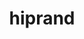 ---
title: "hiprand"
layout: cache
categories: [package, develop]
meta: {"versions": ["6.1.2", "6.2.1", "6.2.4"], "compilers": ["gcc@=11.4.0", "gcc@=13.2.0"], "oss": ["ubuntu22.04", "ubuntu24.04"], "platforms": ["linux"], "targets": ["x86_64_v3"], "stacks": ["e4s", "e4s-rocm-external", "ml-linux-x86_64-rocm", "root"], "num_specs": 30, "num_specs_by_stack": {"root": 30, "e4s-rocm-external": 5, "e4s": 9, "ml-linux-x86_64-rocm": 16}}
spec_details: [{"hash": "7c2pooochu5z2rcohlxmkes2n7ot7e7a", "compiler": "gcc@=11.4.0", "versions": ["6.2.1"], "os": "ubuntu22.04", "platform": "linux", "target": "x86_64_v3", "variants": ["amdgpu_target=auto", "~asan", "build_system=cmake", "build_type=Release", "~cuda", "generator=make", "~ipo", "+rocm"], "stacks": ["root", "e4s-rocm-external"], "size": "-", "tarball": "https://binaries.spack.io/develop/build_cache/linux-ubuntu22.04-x86_64_v3/gcc-11.4.0/hiprand-6.2.1/linux-ubuntu22.04-x86_64_v3-gcc-11.4.0-hiprand-6.2.1-7c2pooochu5z2rcohlxmkes2n7ot7e7a.spack"}, {"hash": "xncwzk55mqtaoc42bzdyu4mnosdwm6vk", "compiler": "gcc@=11.4.0", "versions": ["6.2.1"], "os": "ubuntu22.04", "platform": "linux", "target": "x86_64_v3", "variants": ["amdgpu_target=auto", "~asan", "build_system=cmake", "build_type=Release", "~cuda", "generator=make", "~ipo", "+rocm"], "stacks": ["root", "e4s"], "size": "-", "tarball": "https://binaries.spack.io/develop/build_cache/linux-ubuntu22.04-x86_64_v3/gcc-11.4.0/hiprand-6.2.1/linux-ubuntu22.04-x86_64_v3-gcc-11.4.0-hiprand-6.2.1-xncwzk55mqtaoc42bzdyu4mnosdwm6vk.spack"}, {"hash": "dgzw3xfxwqv3ivs42ochymqwciruryvg", "compiler": "gcc@=11.4.0", "versions": ["6.2.1"], "os": "ubuntu22.04", "platform": "linux", "target": "x86_64_v3", "variants": ["amdgpu_target=auto", "~asan", "build_system=cmake", "build_type=Release", "~cuda", "generator=make", "~ipo", "+rocm"], "stacks": ["root", "e4s-rocm-external"], "size": "-", "tarball": "https://binaries.spack.io/develop/build_cache/linux-ubuntu22.04-x86_64_v3/gcc-11.4.0/hiprand-6.2.1/linux-ubuntu22.04-x86_64_v3-gcc-11.4.0-hiprand-6.2.1-dgzw3xfxwqv3ivs42ochymqwciruryvg.spack"}, {"hash": "fzulgggo7wwt724fpgfgiehims45w3um", "compiler": "gcc@=11.4.0", "versions": ["6.2.1"], "os": "ubuntu22.04", "platform": "linux", "target": "x86_64_v3", "variants": ["amdgpu_target=auto", "~asan", "build_system=cmake", "build_type=Release", "~cuda", "generator=make", "~ipo", "+rocm"], "stacks": ["root", "e4s-rocm-external"], "size": "-", "tarball": "https://binaries.spack.io/develop/build_cache/linux-ubuntu22.04-x86_64_v3/gcc-11.4.0/hiprand-6.2.1/linux-ubuntu22.04-x86_64_v3-gcc-11.4.0-hiprand-6.2.1-fzulgggo7wwt724fpgfgiehims45w3um.spack"}, {"hash": "jpsqdu5melrsv7kmeac26d5farz6lq3y", "compiler": "gcc@=11.4.0", "versions": ["6.2.1"], "os": "ubuntu22.04", "platform": "linux", "target": "x86_64_v3", "variants": ["amdgpu_target=auto", "~asan", "build_system=cmake", "build_type=Release", "~cuda", "generator=make", "~ipo", "+rocm"], "stacks": ["root", "e4s-rocm-external"], "size": "-", "tarball": "https://binaries.spack.io/develop/build_cache/linux-ubuntu22.04-x86_64_v3/gcc-11.4.0/hiprand-6.2.1/linux-ubuntu22.04-x86_64_v3-gcc-11.4.0-hiprand-6.2.1-jpsqdu5melrsv7kmeac26d5farz6lq3y.spack"}, {"hash": "uxb7xmchmqzxt26uyaueorpo7bu7oeiv", "compiler": "gcc@=11.4.0", "versions": ["6.2.1"], "os": "ubuntu22.04", "platform": "linux", "target": "x86_64_v3", "variants": ["amdgpu_target=auto", "~asan", "build_system=cmake", "build_type=Release", "~cuda", "generator=make", "~ipo", "+rocm"], "stacks": ["root", "e4s"], "size": "-", "tarball": "https://binaries.spack.io/develop/build_cache/linux-ubuntu22.04-x86_64_v3/gcc-11.4.0/hiprand-6.2.1/linux-ubuntu22.04-x86_64_v3-gcc-11.4.0-hiprand-6.2.1-uxb7xmchmqzxt26uyaueorpo7bu7oeiv.spack"}, {"hash": "xzorubl2mjc5cxuhsl4znhbtptdnlutu", "compiler": "gcc@=11.4.0", "versions": ["6.2.1"], "os": "ubuntu22.04", "platform": "linux", "target": "x86_64_v3", "variants": ["amdgpu_target=auto", "~asan", "build_system=cmake", "build_type=Release", "~cuda", "generator=make", "~ipo", "+rocm"], "stacks": ["root", "e4s"], "size": "-", "tarball": "https://binaries.spack.io/develop/build_cache/linux-ubuntu22.04-x86_64_v3/gcc-11.4.0/hiprand-6.2.1/linux-ubuntu22.04-x86_64_v3-gcc-11.4.0-hiprand-6.2.1-xzorubl2mjc5cxuhsl4znhbtptdnlutu.spack"}, {"hash": "q7phm5xldguebbizvajk53ueupxe34tu", "compiler": "gcc@=11.4.0", "versions": ["6.2.1"], "os": "ubuntu22.04", "platform": "linux", "target": "x86_64_v3", "variants": ["amdgpu_target=auto", "~asan", "build_system=cmake", "build_type=Release", "~cuda", "generator=make", "~ipo", "+rocm"], "stacks": ["root", "e4s"], "size": "-", "tarball": "https://binaries.spack.io/develop/build_cache/linux-ubuntu22.04-x86_64_v3/gcc-11.4.0/hiprand-6.2.1/linux-ubuntu22.04-x86_64_v3-gcc-11.4.0-hiprand-6.2.1-q7phm5xldguebbizvajk53ueupxe34tu.spack"}, {"hash": "sygt3zj33rrz7nwljlgnccqvn4u56wpx", "compiler": "gcc@=11.4.0", "versions": ["6.2.1"], "os": "ubuntu22.04", "platform": "linux", "target": "x86_64_v3", "variants": ["amdgpu_target=auto", "~asan", "build_system=cmake", "build_type=Release", "~cuda", "generator=make", "~ipo", "+rocm"], "stacks": ["root", "e4s"], "size": "-", "tarball": "https://binaries.spack.io/develop/build_cache/linux-ubuntu22.04-x86_64_v3/gcc-11.4.0/hiprand-6.2.1/linux-ubuntu22.04-x86_64_v3-gcc-11.4.0-hiprand-6.2.1-sygt3zj33rrz7nwljlgnccqvn4u56wpx.spack"}, {"hash": "7ktcc5nzf6erujdv52jrwe4rhfzwe4w7", "compiler": "gcc@=11.4.0", "versions": ["6.2.1"], "os": "ubuntu22.04", "platform": "linux", "target": "x86_64_v3", "variants": ["amdgpu_target=auto", "~asan", "build_system=cmake", "build_type=Release", "~cuda", "generator=make", "~ipo", "+rocm"], "stacks": ["root", "e4s-rocm-external"], "size": "-", "tarball": "https://binaries.spack.io/develop/build_cache/linux-ubuntu22.04-x86_64_v3/gcc-11.4.0/hiprand-6.2.1/linux-ubuntu22.04-x86_64_v3-gcc-11.4.0-hiprand-6.2.1-7ktcc5nzf6erujdv52jrwe4rhfzwe4w7.spack"}, {"hash": "6ze7n3fyznxi3u6ta3kbhjhlqkc5irhs", "compiler": "gcc@=11.4.0", "versions": ["6.2.1"], "os": "ubuntu22.04", "platform": "linux", "target": "x86_64_v3", "variants": ["amdgpu_target=auto", "~asan", "build_system=cmake", "build_type=Release", "~cuda", "generator=make", "~ipo", "+rocm"], "stacks": ["root", "e4s"], "size": "-", "tarball": "https://binaries.spack.io/develop/build_cache/linux-ubuntu22.04-x86_64_v3/gcc-11.4.0/hiprand-6.2.1/linux-ubuntu22.04-x86_64_v3-gcc-11.4.0-hiprand-6.2.1-6ze7n3fyznxi3u6ta3kbhjhlqkc5irhs.spack"}, {"hash": "s54oo57m3gbdk53p7uyofk3u2qixjnw5", "compiler": "gcc@=11.4.0", "versions": ["6.2.1"], "os": "ubuntu22.04", "platform": "linux", "target": "x86_64_v3", "variants": ["amdgpu_target=auto", "~asan", "build_system=cmake", "build_type=Release", "~cuda", "generator=make", "~ipo", "+rocm"], "stacks": ["root", "e4s"], "size": "-", "tarball": "https://binaries.spack.io/develop/build_cache/linux-ubuntu22.04-x86_64_v3/gcc-11.4.0/hiprand-6.2.1/linux-ubuntu22.04-x86_64_v3-gcc-11.4.0-hiprand-6.2.1-s54oo57m3gbdk53p7uyofk3u2qixjnw5.spack"}, {"hash": "gvdnb2svyyhznalic77r3yvj7t6rvlnt", "compiler": "gcc@=11.4.0", "versions": ["6.2.4"], "os": "ubuntu22.04", "platform": "linux", "target": "x86_64_v3", "variants": ["amdgpu_target=auto", "~asan", "build_system=cmake", "build_type=Release", "~cuda", "generator=make", "~ipo", "+rocm"], "stacks": ["root", "e4s"], "size": "-", "tarball": "https://binaries.spack.io/develop/build_cache/linux-ubuntu22.04-x86_64_v3/gcc-11.4.0/hiprand-6.2.4/linux-ubuntu22.04-x86_64_v3-gcc-11.4.0-hiprand-6.2.4-gvdnb2svyyhznalic77r3yvj7t6rvlnt.spack"}, {"hash": "ycpis5vg56q2euktz6zpxebapzhieks7", "compiler": "gcc@=11.4.0", "versions": ["6.2.4"], "os": "ubuntu22.04", "platform": "linux", "target": "x86_64_v3", "variants": ["amdgpu_target=auto", "~asan", "build_system=cmake", "build_type=Release", "~cuda", "generator=make", "~ipo", "+rocm"], "stacks": ["root", "e4s"], "size": "-", "tarball": "https://binaries.spack.io/develop/build_cache/linux-ubuntu22.04-x86_64_v3/gcc-11.4.0/hiprand-6.2.4/linux-ubuntu22.04-x86_64_v3-gcc-11.4.0-hiprand-6.2.4-ycpis5vg56q2euktz6zpxebapzhieks7.spack"}, {"hash": "6epsyeali6ar7lducq75axnskjmgvuf4", "compiler": "gcc@=13.2.0", "versions": ["6.1.2"], "os": "ubuntu24.04", "platform": "linux", "target": "x86_64_v3", "variants": ["amdgpu_target=gfx90a", "~asan", "build_system=cmake", "build_type=Release", "~cuda", "generator=make", "~ipo", "+rocm"], "stacks": ["root", "ml-linux-x86_64-rocm"], "size": "-", "tarball": "https://binaries.spack.io/develop/build_cache/linux-ubuntu24.04-x86_64_v3/gcc-13.2.0/hiprand-6.1.2/linux-ubuntu24.04-x86_64_v3-gcc-13.2.0-hiprand-6.1.2-6epsyeali6ar7lducq75axnskjmgvuf4.spack"}, {"hash": "a4z5sw7gbkn5akk4kp2ci7on7zckzo7d", "compiler": "gcc@=13.2.0", "versions": ["6.1.2"], "os": "ubuntu24.04", "platform": "linux", "target": "x86_64_v3", "variants": ["amdgpu_target=gfx90a", "~asan", "build_system=cmake", "build_type=Release", "~cuda", "generator=make", "~ipo", "+rocm"], "stacks": ["root", "ml-linux-x86_64-rocm"], "size": "-", "tarball": "https://binaries.spack.io/develop/build_cache/linux-ubuntu24.04-x86_64_v3/gcc-13.2.0/hiprand-6.1.2/linux-ubuntu24.04-x86_64_v3-gcc-13.2.0-hiprand-6.1.2-a4z5sw7gbkn5akk4kp2ci7on7zckzo7d.spack"}, {"hash": "acgmnpn4n72pig2iujl3o47be7vwewgg", "compiler": "gcc@=13.2.0", "versions": ["6.1.2"], "os": "ubuntu24.04", "platform": "linux", "target": "x86_64_v3", "variants": ["amdgpu_target=gfx90a", "~asan", "build_system=cmake", "build_type=Release", "~cuda", "generator=make", "~ipo", "+rocm"], "stacks": ["root", "ml-linux-x86_64-rocm"], "size": "-", "tarball": "https://binaries.spack.io/develop/build_cache/linux-ubuntu24.04-x86_64_v3/gcc-13.2.0/hiprand-6.1.2/linux-ubuntu24.04-x86_64_v3-gcc-13.2.0-hiprand-6.1.2-acgmnpn4n72pig2iujl3o47be7vwewgg.spack"}, {"hash": "ai4hzjwfzs3p3yhyrzldg5ne4g66cyck", "compiler": "gcc@=13.2.0", "versions": ["6.1.2"], "os": "ubuntu24.04", "platform": "linux", "target": "x86_64_v3", "variants": ["amdgpu_target=gfx90a", "~asan", "build_system=cmake", "build_type=Release", "~cuda", "generator=make", "~ipo", "+rocm"], "stacks": ["root", "ml-linux-x86_64-rocm"], "size": "-", "tarball": "https://binaries.spack.io/develop/build_cache/linux-ubuntu24.04-x86_64_v3/gcc-13.2.0/hiprand-6.1.2/linux-ubuntu24.04-x86_64_v3-gcc-13.2.0-hiprand-6.1.2-ai4hzjwfzs3p3yhyrzldg5ne4g66cyck.spack"}, {"hash": "akqx7flreei7j4eayn6sfojlwal2pldl", "compiler": "gcc@=13.2.0", "versions": ["6.1.2"], "os": "ubuntu24.04", "platform": "linux", "target": "x86_64_v3", "variants": ["amdgpu_target=gfx90a", "~asan", "build_system=cmake", "build_type=Release", "~cuda", "generator=make", "~ipo", "+rocm"], "stacks": ["root", "ml-linux-x86_64-rocm"], "size": "-", "tarball": "https://binaries.spack.io/develop/build_cache/linux-ubuntu24.04-x86_64_v3/gcc-13.2.0/hiprand-6.1.2/linux-ubuntu24.04-x86_64_v3-gcc-13.2.0-hiprand-6.1.2-akqx7flreei7j4eayn6sfojlwal2pldl.spack"}, {"hash": "bwrkazzod6u4pvghcs3ngutnxgrrflme", "compiler": "gcc@=13.2.0", "versions": ["6.1.2"], "os": "ubuntu24.04", "platform": "linux", "target": "x86_64_v3", "variants": ["amdgpu_target=gfx90a", "~asan", "build_system=cmake", "build_type=Release", "~cuda", "generator=make", "~ipo", "+rocm"], "stacks": ["root", "ml-linux-x86_64-rocm"], "size": "-", "tarball": "https://binaries.spack.io/develop/build_cache/linux-ubuntu24.04-x86_64_v3/gcc-13.2.0/hiprand-6.1.2/linux-ubuntu24.04-x86_64_v3-gcc-13.2.0-hiprand-6.1.2-bwrkazzod6u4pvghcs3ngutnxgrrflme.spack"}, {"hash": "co44ktltwboaubfywdrgqslivkkvxemo", "compiler": "gcc@=13.2.0", "versions": ["6.1.2"], "os": "ubuntu24.04", "platform": "linux", "target": "x86_64_v3", "variants": ["amdgpu_target=gfx90a", "~asan", "build_system=cmake", "build_type=Release", "~cuda", "generator=make", "~ipo", "+rocm"], "stacks": ["root", "ml-linux-x86_64-rocm"], "size": "-", "tarball": "https://binaries.spack.io/develop/build_cache/linux-ubuntu24.04-x86_64_v3/gcc-13.2.0/hiprand-6.1.2/linux-ubuntu24.04-x86_64_v3-gcc-13.2.0-hiprand-6.1.2-co44ktltwboaubfywdrgqslivkkvxemo.spack"}, {"hash": "ezhussgrq46dinnrhsqkyth2seidh2br", "compiler": "gcc@=13.2.0", "versions": ["6.1.2"], "os": "ubuntu24.04", "platform": "linux", "target": "x86_64_v3", "variants": ["amdgpu_target=gfx90a", "~asan", "build_system=cmake", "build_type=Release", "~cuda", "generator=make", "~ipo", "+rocm"], "stacks": ["root", "ml-linux-x86_64-rocm"], "size": "-", "tarball": "https://binaries.spack.io/develop/build_cache/linux-ubuntu24.04-x86_64_v3/gcc-13.2.0/hiprand-6.1.2/linux-ubuntu24.04-x86_64_v3-gcc-13.2.0-hiprand-6.1.2-ezhussgrq46dinnrhsqkyth2seidh2br.spack"}, {"hash": "fxgzowvlzwv2ydz35lllkrrn7xqxu2pg", "compiler": "gcc@=13.2.0", "versions": ["6.1.2"], "os": "ubuntu24.04", "platform": "linux", "target": "x86_64_v3", "variants": ["amdgpu_target=gfx90a", "~asan", "build_system=cmake", "build_type=Release", "~cuda", "generator=make", "~ipo", "+rocm"], "stacks": ["root", "ml-linux-x86_64-rocm"], "size": "-", "tarball": "https://binaries.spack.io/develop/build_cache/linux-ubuntu24.04-x86_64_v3/gcc-13.2.0/hiprand-6.1.2/linux-ubuntu24.04-x86_64_v3-gcc-13.2.0-hiprand-6.1.2-fxgzowvlzwv2ydz35lllkrrn7xqxu2pg.spack"}, {"hash": "jtfmza4t523c4tr32fwmytqu2o2rcxeb", "compiler": "gcc@=13.2.0", "versions": ["6.1.2"], "os": "ubuntu24.04", "platform": "linux", "target": "x86_64_v3", "variants": ["amdgpu_target=gfx90a", "~asan", "build_system=cmake", "build_type=Release", "~cuda", "generator=make", "~ipo", "+rocm"], "stacks": ["root", "ml-linux-x86_64-rocm"], "size": "-", "tarball": "https://binaries.spack.io/develop/build_cache/linux-ubuntu24.04-x86_64_v3/gcc-13.2.0/hiprand-6.1.2/linux-ubuntu24.04-x86_64_v3-gcc-13.2.0-hiprand-6.1.2-jtfmza4t523c4tr32fwmytqu2o2rcxeb.spack"}, {"hash": "mgv2qc7zbop7xaoknwb4jj2so4vipsin", "compiler": "gcc@=13.2.0", "versions": ["6.1.2"], "os": "ubuntu24.04", "platform": "linux", "target": "x86_64_v3", "variants": ["amdgpu_target=gfx90a", "~asan", "build_system=cmake", "build_type=Release", "~cuda", "generator=make", "~ipo", "+rocm"], "stacks": ["root", "ml-linux-x86_64-rocm"], "size": "-", "tarball": "https://binaries.spack.io/develop/build_cache/linux-ubuntu24.04-x86_64_v3/gcc-13.2.0/hiprand-6.1.2/linux-ubuntu24.04-x86_64_v3-gcc-13.2.0-hiprand-6.1.2-mgv2qc7zbop7xaoknwb4jj2so4vipsin.spack"}, {"hash": "puw2wcyuctusnt6hfzlxb5sqfhlj4sgx", "compiler": "gcc@=13.2.0", "versions": ["6.1.2"], "os": "ubuntu24.04", "platform": "linux", "target": "x86_64_v3", "variants": ["amdgpu_target=gfx90a", "~asan", "build_system=cmake", "build_type=Release", "~cuda", "generator=make", "~ipo", "+rocm"], "stacks": ["root", "ml-linux-x86_64-rocm"], "size": "-", "tarball": "https://binaries.spack.io/develop/build_cache/linux-ubuntu24.04-x86_64_v3/gcc-13.2.0/hiprand-6.1.2/linux-ubuntu24.04-x86_64_v3-gcc-13.2.0-hiprand-6.1.2-puw2wcyuctusnt6hfzlxb5sqfhlj4sgx.spack"}, {"hash": "qllamxlq4gzetetghhtk5d7klyr3rsuc", "compiler": "gcc@=13.2.0", "versions": ["6.1.2"], "os": "ubuntu24.04", "platform": "linux", "target": "x86_64_v3", "variants": ["amdgpu_target=gfx90a", "~asan", "build_system=cmake", "build_type=Release", "~cuda", "generator=make", "~ipo", "+rocm"], "stacks": ["root", "ml-linux-x86_64-rocm"], "size": "-", "tarball": "https://binaries.spack.io/develop/build_cache/linux-ubuntu24.04-x86_64_v3/gcc-13.2.0/hiprand-6.1.2/linux-ubuntu24.04-x86_64_v3-gcc-13.2.0-hiprand-6.1.2-qllamxlq4gzetetghhtk5d7klyr3rsuc.spack"}, {"hash": "sg4n6jtww2awu6tew4so5nh2mgnyuqzh", "compiler": "gcc@=13.2.0", "versions": ["6.1.2"], "os": "ubuntu24.04", "platform": "linux", "target": "x86_64_v3", "variants": ["amdgpu_target=gfx90a", "~asan", "build_system=cmake", "build_type=Release", "~cuda", "generator=make", "~ipo", "+rocm"], "stacks": ["root", "ml-linux-x86_64-rocm"], "size": "-", "tarball": "https://binaries.spack.io/develop/build_cache/linux-ubuntu24.04-x86_64_v3/gcc-13.2.0/hiprand-6.1.2/linux-ubuntu24.04-x86_64_v3-gcc-13.2.0-hiprand-6.1.2-sg4n6jtww2awu6tew4so5nh2mgnyuqzh.spack"}, {"hash": "tsduvmnmr7eeszb47zogzjovidmoa5d6", "compiler": "gcc@=13.2.0", "versions": ["6.1.2"], "os": "ubuntu24.04", "platform": "linux", "target": "x86_64_v3", "variants": ["amdgpu_target=gfx90a", "~asan", "build_system=cmake", "build_type=Release", "~cuda", "generator=make", "~ipo", "+rocm"], "stacks": ["root", "ml-linux-x86_64-rocm"], "size": "-", "tarball": "https://binaries.spack.io/develop/build_cache/linux-ubuntu24.04-x86_64_v3/gcc-13.2.0/hiprand-6.1.2/linux-ubuntu24.04-x86_64_v3-gcc-13.2.0-hiprand-6.1.2-tsduvmnmr7eeszb47zogzjovidmoa5d6.spack"}, {"hash": "vly755jlrsyuwwowmv2g25yhnh3rbkr2", "compiler": "gcc@=13.2.0", "versions": ["6.1.2"], "os": "ubuntu24.04", "platform": "linux", "target": "x86_64_v3", "variants": ["amdgpu_target=gfx90a", "~asan", "build_system=cmake", "build_type=Release", "~cuda", "generator=make", "~ipo", "+rocm"], "stacks": ["root", "ml-linux-x86_64-rocm"], "size": "-", "tarball": "https://binaries.spack.io/develop/build_cache/linux-ubuntu24.04-x86_64_v3/gcc-13.2.0/hiprand-6.1.2/linux-ubuntu24.04-x86_64_v3-gcc-13.2.0-hiprand-6.1.2-vly755jlrsyuwwowmv2g25yhnh3rbkr2.spack"}]
---